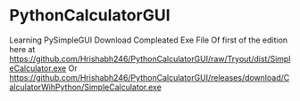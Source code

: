 # PythonCalculatorGUI
Learning PySimpleGUI
Download Compleated Exe File Of first of the edition here at https://github.com/Hrishabh246/PythonCalculatorGUI/raw/Tryout/dist/SimpleCalculator.exe
Or
https://github.com/Hrishabh246/PythonCalculatorGUI/releases/download/CalculatorWihPython/SimpleCalculator.exe

